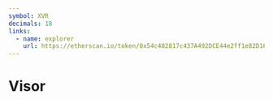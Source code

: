 ```yaml
---
symbol: XVR
decimals: 18
links:
  - name: explorer
    url: https://etherscan.io/token/0x54c402817c437A492DCE44e2ff1e82D168196c86
---
```


# Visor
